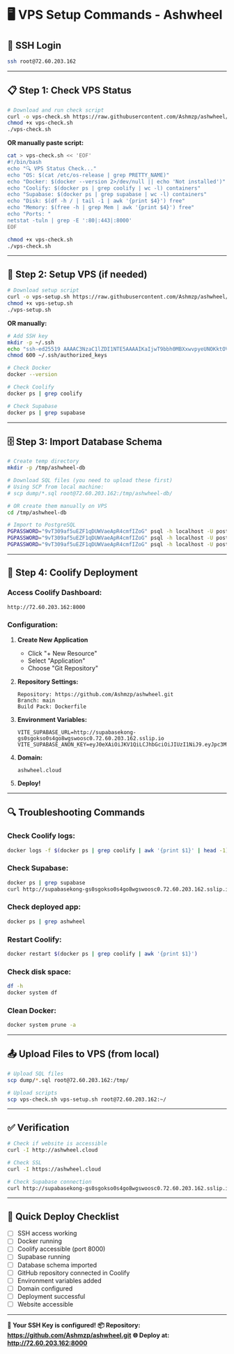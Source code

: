 # 🖥️ VPS Setup Commands - Ashwheel

## 🔐 SSH Login

```bash
ssh root@72.60.203.162
```

---

## 📋 Step 1: Check VPS Status

```bash
# Download and run check script
curl -o vps-check.sh https://raw.githubusercontent.com/Ashmzp/ashwheel/main/vps-check.sh
chmod +x vps-check.sh
./vps-check.sh
```

**OR manually paste script:**

```bash
cat > vps-check.sh << 'EOF'
#!/bin/bash
echo "🔍 VPS Status Check..."
echo "OS: $(cat /etc/os-release | grep PRETTY_NAME)"
echo "Docker: $(docker --version 2>/dev/null || echo 'Not installed')"
echo "Coolify: $(docker ps | grep coolify | wc -l) containers"
echo "Supabase: $(docker ps | grep supabase | wc -l) containers"
echo "Disk: $(df -h / | tail -1 | awk '{print $4}') free"
echo "Memory: $(free -h | grep Mem | awk '{print $4}') free"
echo "Ports: "
netstat -tuln | grep -E ':80|:443|:8000'
EOF

chmod +x vps-check.sh
./vps-check.sh
```

---

## 🔧 Step 2: Setup VPS (if needed)

```bash
# Download setup script
curl -o vps-setup.sh https://raw.githubusercontent.com/Ashmzp/ashwheel/main/vps-setup.sh
chmod +x vps-setup.sh
./vps-setup.sh
```

**OR manually:**

```bash
# Add SSH key
mkdir -p ~/.ssh
echo "ssh-ed25519 AAAAC3NzaC1lZDI1NTE5AAAAIKaIjwT9bbh0MBXxwvpyeUNOKktOV4wg9FHUFV4R3Oe2 ash.mzp001@gmail.com" >> ~/.ssh/authorized_keys
chmod 600 ~/.ssh/authorized_keys

# Check Docker
docker --version

# Check Coolify
docker ps | grep coolify

# Check Supabase
docker ps | grep supabase
```

---

## 🗄️ Step 3: Import Database Schema

```bash
# Create temp directory
mkdir -p /tmp/ashwheel-db

# Download SQL files (you need to upload these first)
# Using SCP from local machine:
# scp dump/*.sql root@72.60.203.162:/tmp/ashwheel-db/

# OR create them manually on VPS
cd /tmp/ashwheel-db

# Import to PostgreSQL
PGPASSWORD="9vT309af5uEZF1qDUWVaeApR4cmfIZoG" psql -h localhost -U postgres -d postgres -f schema.sql
PGPASSWORD="9vT309af5uEZF1qDUWVaeApR4cmfIZoG" psql -h localhost -U postgres -d postgres -f roles.sql
PGPASSWORD="9vT309af5uEZF1qDUWVaeApR4cmfIZoG" psql -h localhost -U postgres -d postgres -f data.sql
```

---

## 🐳 Step 4: Coolify Deployment

### Access Coolify Dashboard:
```
http://72.60.203.162:8000
```

### Configuration:

1. **Create New Application**
   - Click "+ New Resource"
   - Select "Application"
   - Choose "Git Repository"

2. **Repository Settings:**
   ```
   Repository: https://github.com/Ashmzp/ashwheel.git
   Branch: main
   Build Pack: Dockerfile
   ```

3. **Environment Variables:**
   ```env
   VITE_SUPABASE_URL=http://supabasekong-gs0sgokso0s4go8wgswoosc0.72.60.203.162.sslip.io
   VITE_SUPABASE_ANON_KEY=eyJ0eXAiOiJKV1QiLCJhbGciOiJIUzI1NiJ9.eyJpc3MiOiJzdXBhYmFzZSIsImlhdCI6MTc1OTgxMDgwMCwiZXhwIjo0OTE1NDg0NDAwLCJyb2xlIjoiYW5vbiJ9.Zr5uxuN4vUi_rjXKaEHXfmt8qVLzwv4JC14nH5T21OI
   ```

4. **Domain:**
   ```
   ashwheel.cloud
   ```

5. **Deploy!**

---

## 🔍 Troubleshooting Commands

### Check Coolify logs:
```bash
docker logs -f $(docker ps | grep coolify | awk '{print $1}' | head -1)
```

### Check Supabase:
```bash
docker ps | grep supabase
curl http://supabasekong-gs0sgokso0s4go8wgswoosc0.72.60.203.162.sslip.io
```

### Check deployed app:
```bash
docker ps | grep ashwheel
```

### Restart Coolify:
```bash
docker restart $(docker ps | grep coolify | awk '{print $1}')
```

### Check disk space:
```bash
df -h
docker system df
```

### Clean Docker:
```bash
docker system prune -a
```

---

## 📤 Upload Files to VPS (from local)

```bash
# Upload SQL files
scp dump/*.sql root@72.60.203.162:/tmp/

# Upload scripts
scp vps-check.sh vps-setup.sh root@72.60.203.162:~/
```

---

## ✅ Verification

```bash
# Check if website is accessible
curl -I http://ashwheel.cloud

# Check SSL
curl -I https://ashwheel.cloud

# Check Supabase connection
curl http://supabasekong-gs0sgokso0s4go8wgswoosc0.72.60.203.162.sslip.io/rest/v1/
```

---

## 🎯 Quick Deploy Checklist

- [ ] SSH access working
- [ ] Docker running
- [ ] Coolify accessible (port 8000)
- [ ] Supabase running
- [ ] Database schema imported
- [ ] GitHub repository connected in Coolify
- [ ] Environment variables added
- [ ] Domain configured
- [ ] Deployment successful
- [ ] Website accessible

---

**🚀 Your SSH Key is configured!**
**📦 Repository: https://github.com/Ashmzp/ashwheel.git**
**🌐 Deploy at: http://72.60.203.162:8000**

